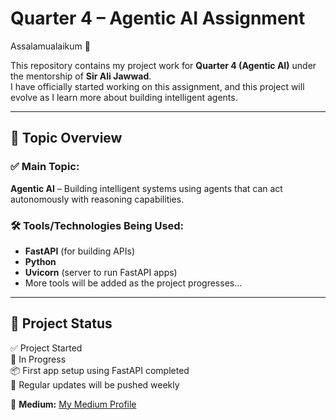 # Quarter 4 – Agentic AI Assignment

Assalamualaikum 👋

This repository contains my project work for **Quarter 4 (Agentic AI)** under the mentorship of **Sir Ali Jawwad**.  
I have officially started working on this assignment, and this project will evolve as I learn more about building intelligent agents.

---

## 🧠 Topic Overview

### ✅ Main Topic:
**Agentic AI** – Building intelligent systems using agents that can act autonomously with reasoning capabilities.

### 🛠 Tools/Technologies Being Used:
- **FastAPI** (for building APIs)
- **Python**
- **Uvicorn** (server to run FastAPI apps)
- More tools will be added as the project progresses...

---

## 🚀 Project Status

✅ Project Started  
🔄 In Progress  
📦 First app setup using FastAPI completed  
📅 Regular updates will be pushed weekly


📝 **Medium:** [My Medium Profile](https://medium.com/@maryamsaleem20102001)
